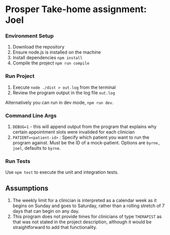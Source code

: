 # Prosper Take-home assignment: Joel

### Environment Setup
1. Download the repository
2. Ensure node.js is installed on the machine
3. Install dependencies `npm install`
4. Compile the project `npm run compile`

### Run Project
1. Execute `node ./dist > out.log` from the terminal
2. Review the program output in the log file `out.log`

Alternatively you can run in dev mode, `npm run dev`.

### Command Line Args
1. `DEBUG=1` - this will append output from the program that explains why certain appointment slots were invalided for each clinician
2. `PATIENT=<patient-id>` : Specify which patient you want to run the program against. Must be the ID of a mock-patient. Options are `byrne, joel`, defaults to `byrne`.

### Run Tests
Use `npm test` to execute the unit and integration tests.

## Assumptions
1. The weekly limit for a clinician is interpreted as a calendar week as it begins on Sunday and goes to Saturday, rather than a rolling  stretch of 7 days that can begin on any day.
2. This program does not provide times for clinicians of type `THERAPIST` as that was not stated in the project description, although it would be straightforward to add that functionality. 
